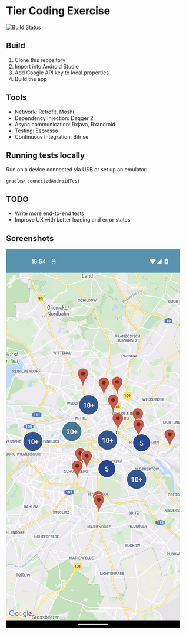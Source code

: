 # Tier Coding Exercise

[![Build Status](https://app.bitrise.io/app/618c3a4bfa351ffb/status.svg?token=DgWUBKL_AqEvJ31OQ506wQ&branch=main)](https://app.bitrise.io/app/618c3a4bfa351ffb#/builds)

## Build
1. Clone this repository
2. Import into Android Studio
3. Add Google API key to local.properties
4. Build the app

## Tools
- Network: Retrofit, Moshi
- Dependency Injection: Dagger 2
- Async communication: Rxjava, Rxandroid
- Testing: Espresso
- Continuous Integration: Bitrise

## Running tests locally
Run on a device connected via USB or set up an emulator:

    gradlew connectedAndroidTest

## TODO
- Write more end-to-end tests
- Improve UX with better loading and error states

## Screenshots
![Alt text](/screenshots/map.png?raw=true "Map")
